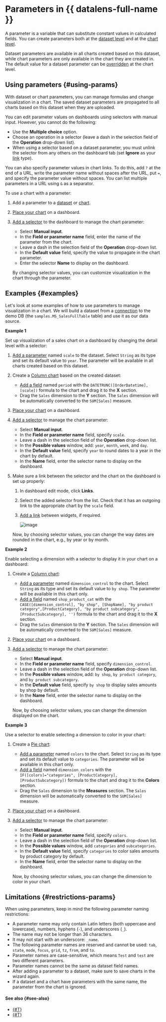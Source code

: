# Parameters in {{ datalens-full-name }}

A parameter is a variable that can substitute constant values in calculated fields. You can create parameters both at the [dataset level](../operations/dataset/add-parameter-dataset.md) and at the [chart level](../operations/chart/add-parameter-chart.md).

Dataset parameters are available in all charts created based on this dataset, while chart parameters are only available in the chart they are created in. The default value for a dataset parameter can be [overridden](../operations/chart/add-parameter-chart.md#change-value) at the chart level.

## Using parameters {#using-params}

With dataset or chart parameters, you can manage formulas and change visualization in a chart.
The saved dataset parameters are propagated to all charts based on this dataset when they are uploaded.

You can edit parameter values on dashboards using selectors with manual input. However, you cannot do the following:

* Use the **Multiple choice** option.
* Choose an operation in a selector (leave a dash in the selection field of the **Operation** drop-down list).
* When using a selector based on a dataset parameter, you must unlink the selector from any others on the dashboard tab (set **Ignore** as your [link](../dashboard/link.md) type).

You can also specify parameter values in chart links. To do this, add `?` at the end of a URL, write the parameter name without spaces after the URL, put `=`, and specify the parameter value without spaces. You can list multiple parameters in a URL using `&` as a separator. 

To use a chart with a parameter:

1. Add a parameter to a [dataset](../operations/dataset/add-parameter-dataset.md) or [chart](../operations/chart/add-parameter-chart.md).
1. [Place your chart](../operations/dashboard/add-chart.md) on a dashboard.
1. [Add a selector](../operations/dashboard/add-selector.md) to the dashboard to manage the chart parameter:

   * Select **Manual input**.
   * In the **Field or parameter name** field, enter the name of the parameter from the chart.
   * Leave a dash in the selection field of the **Operation** drop-down list.
   * In the **Default value** field, specify the value to propagate in the chart parameter.
   * Enter the selector **Name** to display on the dashboard.

   By changing selector values, you can customize visualization in the chart through the parameter.


## Examples {#examples}

Let's look at some examples of how to use parameters to manage visualization in a chart. We will build a dataset from a [connection](../tutorials/data-from-ch-to-sql-chart.md#create-connection) to the demo DB (the `samples.MS_SalesFullTable` table) and use it as our data source.

**Example 1**

Set up visualization of a sales chart on a dashboard by changing the detail level with a selector:

1. [Add a parameter](../operations/dataset/add-parameter-dataset.md) named `scale` to the dataset. Select `String` as its type and set its default value to `year`. The parameter will be available in all charts created based on this dataset.
1. Create a [Column chart](../visualization-ref/column-chart.md#create-diagram) based on the created dataset:

   * [Add a field](../concepts/calculations/index.md#how-to-create-calculated-field) named `period` with the `DATETRUNC([OrderDatetime], [scale])` formula to the chart and drag it to the **X** section.
   * Drag the `Sales` dimension to the **Y** section. The `Sales` dimension will be automatically converted to the `SUM[Sales]` measure.

1. [Place your chart](../operations/dashboard/add-chart.md) on a dashboard.
1. [Add a selector](../operations/dashboard/add-selector.md) to manage the chart parameter:

   * Select **Manual input**.
   * In the **Field or parameter name** field, specify `scale`.
   * Leave a dash in the selection field of the **Operation** drop-down list.
   * In the **Possible values** window, add: `year`, `month`, `week`, and `day`.
   * In the **Default value** field, specify `year` to round dates to a year in the chart by default.
   * In the **Name** field, enter the selector name to display on the dashboard.

1. Make sure a link between the selector and the chart on the dashboard is set up properly:

   1. In dashboard edit mode, click **Links**.
   1. Select the added selector from the list. Check that it has an outgoing link to the appropriate chart by the `scale` field.
   1. [Add a link](../operations/dashboard/create-alias.md) between widgets, if required.

      ![image](../../_assets/datalens/concepts/chart_param_round_alias.png)

   Now, by choosing selector values, you can change the way dates are rounded in the chart, e.g., by year or by month.

**Example 2**

Enable selecting a dimension with a selector to display it in your chart on a dashboard:

1. Create a [Column chart](../visualization-ref/column-chart.md#create-diagram):

   * [Add a parameter](../operations/chart/add-parameter-chart.md) named `dimension_control` to the chart. Select `String` as its type and set its default value to `by shop`. The parameter will be available in this chart only.
   * [Add a field](../concepts/calculations/index.md#how-to-create-calculated-field) named `shop_product_cat` with the `CASE([dimension_control], "by shop", [ShopName], "by product category",[ProductCategory], "by product subcategory", [ProductSubcategory], '')` formula to the chart and drag it to the **X** section.
   * Drag the `Sales` dimension to the **Y** section. The `Sales` dimension will be automatically converted to the `SUM[Sales]` measure.

1. [Place your chart](../operations/dashboard/add-chart.md) on a dashboard.
1. [Add a selector](../operations/dashboard/add-selector.md) to manage the chart parameter:

   * Select **Manual input**.
   * In the **Field or parameter name** field, specify `dimension_control`.
   * Leave a dash in the selection field of the **Operation** drop-down list.
   * In the **Possible values** window, add: `by shop`, `by product category`, and `by product subcategory`.
   * In the **Default value** field, specify `by shop` to display sales amounts by shop by default.
   * In the **Name** field, enter the selector name to display on the dashboard.

   Now, by choosing selector values, you can change the dimension displayed on the chart.

**Example 3**

Use a selector to enable selecting a dimension to color in your chart:

1. Create a [Pie chart](../visualization-ref/pie-chart.md#create-diagram):

   * [Add a parameter](../operations/chart/add-parameter-chart.md) named `colors` to the chart. Select `String` as its type and set its default value to `categories`. The parameter will be available in this chart only.
   * [Add a field](../concepts/calculations/index.md#how-to-create-calculated-field) named `dimension_colors` with the `IF([colors]="categories", [ProductCategory], [ProductSubcategory])` formula to the chart and drag it to the **Colors** section.
   * Drag the `Sales` dimension to the **Measures** section. The `Sales` dimension will be automatically converted to the `SUM[Sales]` measure.

1. [Place your chart](../operations/dashboard/add-chart.md) on a dashboard.
1. [Add a selector](../operations/dashboard/add-selector.md) to manage the chart parameter:

   * Select **Manual input**.
   * In the **Field or parameter name** field, specify `colors`.
   * Leave a dash in the selection field of the **Operation** drop-down list.
   * In the **Possible values** window, add `categories` and `subcategories`.
   * In the **Default value** field, specify `categories` to color sales amounts by product category by default.
   * In the **Name** field, enter the selector name to display on the dashboard.

   Now, by choosing selector values, you can change the dimension to color in your chart.


## Limitations {#restrictions-params}

When using parameters, keep in mind the following parameter naming restrictions:

* A parameter name may only contain Latin letters (both uppercase and lowercase), numbers, hyphens (`-`), and underscores (`_`).
* The name may not be longer than 36 characters.
* It may not start with an underscore: `_name`.
* The following parameter names are reserved and cannot be used: `tab`, `state`, `mode`, `focus`, `grid`, `tz`, `from`, and `to`.
* Parameter names are case-sensitive, which means `Test` and `test` are two different parameters.
* Parameter names cannot be the same as dataset field names.
* After adding a parameter to a dataset, make sure to save charts in the wizard again.
* If a dataset and a chart have parameters with the same name, the parameter from the chart is ignored.

#### See also {#see-also}

* [{#T}](../operations/dataset/add-parameter-dataset.md)
* [{#T}](../operations/chart/add-parameter-chart.md)
